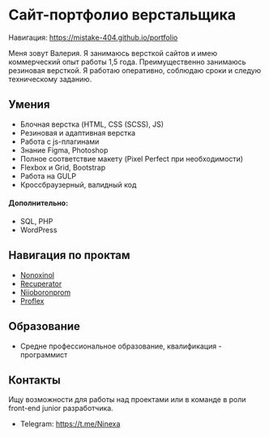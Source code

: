 # Сайт-портфолио верстальщика

Навигация: https://mistake-404.github.io/portfolio

Меня зовут Валерия. Я занимаюсь версткой сайтов и имею коммерческий опыт работы 1,5 года. Преимущественно занимаюсь резиновая версткой. Я работаю оперативно, соблюдаю сроки и следую техническому заданию.

## Умения

- Блочная верстка (HTML, CSS (SCSS), JS)
- Резиновая и адаптивная верстка
- Работа с js-плагинами
- Знание Figma, Photoshop
- Полное соответствие макету (Pixel Perfect при необходимости)
- Flexbox и Grid, Bootstrap
- Работа на GULP
- Кроссбраузерный, валидный код

#### Дополнительно:
- SQL, PHP
- WordPress

## Навигация по проктам

- [Nonoxinol](https://mistake-404.github.io/portfolio/01_Nonoxinol/index.html)
- [Recuperator](https://mistake-404.github.io/portfolio/02_Recuperator/index.html)
- [Niioboronprom](https://mistake-404.github.io/portfolio/03_Niioboronprom/index.html)
- [Proflex](https://mistake-404.github.io/portfolio/04_Proflex/index.html)

## Образование

- Средне профессиональное образование, квалификация - программист

## Контакты

Ищу возможности для работы над проектами или в команде в роли front-end junior разработчика.

- Telegram: https://t.me/Ninexa
